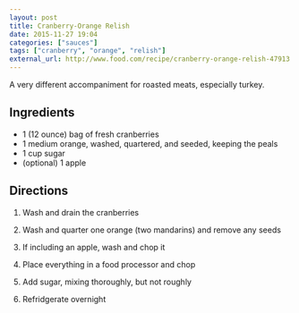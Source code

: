 ```yaml
---
layout: post
title: Cranberry-Orange Relish
date: 2015-11-27 19:04
categories: ["sauces"]
tags: ["cranberry", "orange", "relish"]
external_url: http://www.food.com/recipe/cranberry-orange-relish-47913
---
```


A very different accompaniment for roasted meats, especially turkey.

## Ingredients

* 1 (12 ounce) bag of fresh cranberries
* 1 medium orange, washed, quartered, and seeded, keeping the peals
* 1 cup sugar
* (optional) 1 apple

## Directions

1. Wash and drain the cranberries

2. Wash and quarter one orange (two mandarins) and remove any seeds

3. If including an apple, wash and chop it

4. Place everything in a food processor and chop

5. Add sugar, mixing thoroughly, but not roughly

6. Refridgerate overnight
